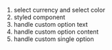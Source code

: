 1. select currency and select color
2. styled component
3. handle custom option text
4. handle custom option content
5. handle custom single option
